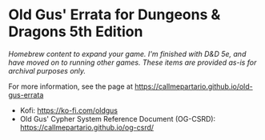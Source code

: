 # Old Gus' Errata for Dungeons & Dragons 5th Edition

*Homebrew content to expand your game. I'm finished with D&D 5e, and have moved on to running other games. These items are provided as-is for archival purposes only.*

For more information, see the page at https://callmepartario.github.io/old-gus-errata

- Kofi: https://ko-fi.com/oldgus
- Old Gus' Cypher System Reference Document (OG-CSRD): https://callmepartario.github.io/og-csrd/
